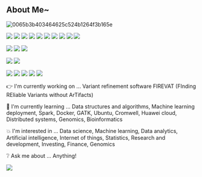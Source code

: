 ## About Me~

![0065b3b403464625c524b1264f3b165e](https://user-images.githubusercontent.com/45563371/88962170-a585ce00-d2d8-11ea-8b71-3c014f8925d8.gif)

![](https://img.shields.io/badge/Code-Python-informational?style=plastic&logo=Python&logoColor=white&color=ff69b4)
![](https://img.shields.io/badge/Code-R-informational?style=plastic&logo=RStudio&logoColor=white&color=ff69b4)
![](https://img.shields.io/badge/Code-SQL-informational?style=plastic&logo=MySQL&logoColor=white&color=ff69b4)
![](https://img.shields.io/badge/Code-Scala-informational?style=plastic&logo=Scala&logoColor=white&color=ff69b4)
![](https://img.shields.io/badge/Code-C-informational?style=plastic&logo=C&logoColor=white&color=ff69b4)
![](https://img.shields.io/badge/Code-C++-informational?style=plastic&logo=c%2B%2B&logoColor=white&color=ff69b4)
![](https://img.shields.io/badge/Code-MATLAB-informational?style=plastic&logo=Octave&logoColor=white&color=ff69b4)
![](https://img.shields.io/badge/Code-HTML-informational?style=plastic&logo=HTML5&logoColor=white&color=ff69b4)
![](https://img.shields.io/badge/Code-CSS-informational?style=plastic&logo=CSS3&logoColor=white&color=ff69b4)
![](https://img.shields.io/badge/Code-JavaScript-informational?style=plastic&logo=JavaScript&logoColor=white&color=ff69b4)

![](https://img.shields.io/badge/Database-MySQL-informational?style=plastic&logo=MySQL&logoColor=white&color=ff69b4)
![](https://img.shields.io/badge/Database-MongoDB-informational?style=plastic&logo=MongoDB&logoColor=white&color=ff69b4)
![](https://img.shields.io/badge/Database-Microsoft_Access-informational?style=plastic&logo=Microsoft&logoColor=white&color=ff69b4)

![](https://img.shields.io/badge/Visualization_Tools-Tableau-informational?style=plastic&logo=Tableau&logoColor=white&color=ff69b4)
![](https://img.shields.io/badge/Visualization_Tools-Power_BI-informational?style=plastic&logo=Microsoft&logoColor=white&color=ff69b4)

![](https://img.shields.io/badge/Editor-PyCharm-informational?style=plastic&logo=PyCharm&logoColor=white&color=ff69b4)
![](https://img.shields.io/badge/Editor-Spyder-informational?style=plastic&logo=SpyderIDE&logoColor=white&color=ff69b4)
![](https://img.shields.io/badge/Editor-PyCharm-informational?style=plastic&logo=PyCharm&logoColor=white&color=ff69b4)
![](https://img.shields.io/badge/Editor-PyCharm-informational?style=plastic&logo=PyCharm&logoColor=white&color=ff69b4)
![](https://img.shields.io/badge/Editor-PyCharm-informational?style=plastic&logo=PyCharm&logoColor=white&color=ff69b4)

:point_right: I'm currently working on ... Variant refinement software FIREVAT (FInding REliable Variants without ArTifacts)

:information_desk_person: I'm currently learning ... Data structures and algorithms, Machine learning deployment, Spark, Docker, GATK, Ubuntu, Cromwell, Huawei cloud, Distributed systems, Genomics, Bioinformatics

:boom: I'm interested in ... Data science, Machine learning, Data analytics, Artificial intelligence, Internet of things, Statistics, Research and development, Investing, Finance,  Genomics

:grey_question: Ask me about ... Anything!

![](https://komarev.com/ghpvc/?username=denistanjingyu&color=ff69b4&style=plastic)
